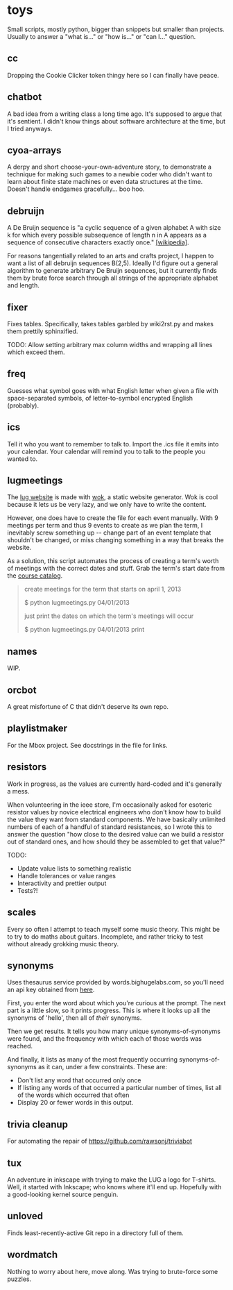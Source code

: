 toys
====

Small scripts, mostly python, bigger than snippets but smaller than projects. 
Usually to answer a "what is..." or "how is..." or "can I..." question. 

cc
--

Dropping the Cookie Clicker token thingy here so I can finally have peace.

chatbot
-------

A bad idea from a writing class a long time ago. It's supposed to argue that
it's sentient. I didn't know things about software architecture at the time,
but I tried anyways.

cyoa-arrays
-----------

A derpy and short choose-your-own-adventure story, to demonstrate a technique
for making such games to a newbie coder who didn't want to learn about finite
state machines or even data structures at the time. Doesn't handle endgames
gracefully... boo hoo. 

debruijn
--------

A De Bruijn sequence is "a cyclic sequence of a given alphabet A with size k
for which every possible subsequence of length n in A appears as a sequence of
consecutive characters exactly once." [[wikipedia]][debruijn].

For reasons tangentially related to an arts and crafts project, I happen to
want a list of all debruijn sequences B(2,5). Ideally I'd figure out a general
algorithm to generate arbitrary De Bruijn sequences, but it currently finds
them by brute force search through all strings of the appropriate alphabet and
length. 

[debruijn]:http://en.wikipedia.org/wiki/De_Bruijn_sequence 

fixer
-----

Fixes tables. Specifically, takes tables garbled by wiki2rst.py and makes them 
prettily sphinxified.

TODO: Allow setting arbitrary max column widths and wrapping all lines which exceed them.

freq
----

Guesses what symbol goes with what English letter when given a file with
space-separated symbols, of letter-to-symbol encrypted English (probably).

ics
---

Tell it who you want to remember to talk to. Import the .ics file it emits into your calendar. Your calendar will remind you to talk to the people you wanted to.


lugmeetings
-----------

The [lug website][lugsite] is made with [wok][wok], a static website
generator. Wok is cool because it lets us be very lazy, and we only have to
write the content. 

[lugsite]:http://lug.oregonstate.edu/
[wok]:https://github.com/mythmon/wok

However, one does have to create the file for each event manually. With 9
meetings per term and thus 9 events to create as we plan the term, I
inevitably screw something up -- change part of an event template that
shouldn't be changed, or miss changing something in a way that breaks the
website. 

As a solution, this script automates the process of creating a term's worth of
meetings with the correct dates and stuff. Grab the term's start date from the
[course catalog][catalog].

[catalog]:http://catalog.oregonstate.edu/

> create meetings for the term that starts on april 1, 2013
> 
> $ python lugmeetings.py 04/01/2013
> 
> just print the dates on which the term's meetings will occur
> 
> $ python lugmeetings.py 04/01/2013 print


names
-----

WIP.


orcbot
------

A great misfortune of C that didn't deserve its own repo.


playlistmaker
-------------

For the Mbox project. See docstrings in the file for links.


resistors
---------

Work in progress, as the values are currently hard-coded and it's generally a
mess.

When volunteering in the ieee store, I'm occasionally asked for esoteric
resistor values by novice electrical engineers who don't know how to build the
value they want from standard components. We have basically unlimited numbers
of each of a handful of standard resistances, so I wrote this to answer the
question "how close to the desired value can we build a resistor out of
standard ones, and how should they be assembled to get that value?"

TODO:
* Update value lists to something realistic
* Handle tolerances or value ranges
* Interactivity and prettier output
* Tests?!


scales
------

Every so often I attempt to teach myself some music theory. This might be to
try to do maths about guitars. Incomplete, and rather tricky to test without
already grokking music theory.


synonyms
--------

Uses thesaurus service provided by words.bighugelabs.com, so you'll need an api key obtained from [here][apikey].

First, you enter the word about which you're curious at the prompt.
The next part is a little slow, so it prints progress. This is where it looks up all the synonyms of 'hello', 
then all of *their* synonyms.

Then we get results. It tells you how many unique synonyms-of-synonyms were found,
and the frequency with which each of those words was reached.

And finally, it lists as many of the most frequently occurring synonyms-of-synonyms as it can, under a few constraints.
These are: 
* Don't list any word that occurred only once
* If listing any words of that occurred a particular number of times, list all of the words which occurred that often
* Display 20 or fewer words in this output.

[apikey]:http://words.bighugelabs.com/getkey.php


trivia cleanup
--------------

For automating the repair of https://github.com/rawsonj/triviabot


tux
---

An adventure in inkscape with trying to make the LUG a logo for T-shirts. Well, it started with Inkscape; 
who knows where it'll end up. Hopefully with a good-looking kernel source penguin.


unloved
-------

Finds least-recently-active Git repo in a directory full of them.


wordmatch
---------

Nothing to worry about here, move along. Was trying to brute-force some
puzzles. 
